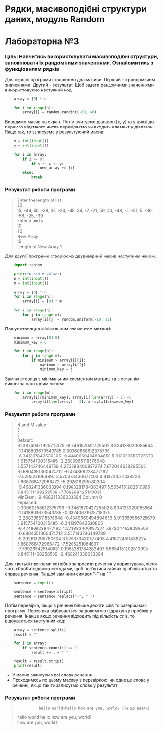 # Рядки, масивоподібні структури даних, модуль Random
# Лабораторна №3
### Ціль: Навчитись використовувати масивоподібні структури, заповнювати їх рандомними значеннями. Ознайомитись з функціоанлом рядків

Для першої програми створюємо два масиви. Перший - з рандомниим значеннями. Другий - результат.
Щоб задати рандомними значеннями використовуємо наступний код:
```python
    array = [0] * n
    
    for i in range(n):
        array[i] = random.randint(-60, 60)
```
Виводимо масив на екран. Потім зчитуємо діапазон [x, y] та у циклі до першого відємного 
числа перевіряємо чи входить елемент у діапазон. Якщо так, то записуємо у результуючий масив:
```python
    x = int(input())
    y = int(input())
    
    for i in array:
        if i >= 0:
            if x <= i <= y:
                new_array += [i]
        else:
            break
```
### Результат роботи програми <br>
> Enter the length of list <br>
> 20 <br>
> 15, -44, 50, -38, 36, -24, -45, 34, -7, -21, 59, 40, -48, -5, -51, 5, -36, -58, -25, -39 <br>
> Enter x and y <br>
> 10 <br>
> 20 <br>
> New Array <br>
> 15 <br>
> Length of New Array 1 <br>

Для другої програми створюємо двувимірний масив наступним чином:
```python
    import random
    
    print("N and M value")
    n = int(input())
    m = int(input())
    
    array = [0] * n
    for i in range(n):
        array[i] = [0] * m
    
    for i in range(n):
        for j in range(m):
            array[i][j] = random.uniform(-10, 10)
```

Пошук стовпця з мінімальним елементом матриці:
```python
    minimum = array[0][0]
    minimum_key = 0
    
    for i in range(n):
        for j in range(m):
            if minimum > array[i][j]:
                minimum = array[i][j]
                minimum_key = j
```
Заміна стовпця з мінімальним елементом матриці та з останнім виконана наступним чином:
```python
    for i in range(m):
        array[i][minimum_key], array[i][len(array) - 1] =\
            array[i][len(array) - 1], array[i][minimum_key]
```

### Результат роботи програми
> N and M value <br>
5 <br>
5 <br>
Default: <br>
-0.38740671925715375 -9.346187042725502 8.834138020085664 -1.1418803673543785 0.30060858612375796  <br>
-6.341397843530805 -0.4349669494894659 5.913669556725679 5.915754700315485 -2.2683965118576648  <br>
3.557143746449789 4.273883400857274 7.672044628295506 -0.6804351360474712 -6.474869238477162  <br>
-7.5205251064897 3.570373430677403 4.418724511438224 5.868768472966472 -5.292618295780304  <br>
-9.468241336033394 0.1963281784383497 5.5654151202510995 9.845111468258509 -7.769269425140031  <br>
MinElem: -9.468241336033394 Column 0 <br>
Replaced: <br>
0.30060858612375796 -9.346187042725502 8.834138020085664 -1.1418803673543785 -0.38740671925715375  <br>
-2.2683965118576648 -0.4349669494894659 5.913669556725679 5.915754700315485 -6.341397843530805  <br>
-6.474869238477162 4.273883400857274 7.672044628295506 -0.6804351360474712 3.557143746449789  <br>
-5.292618295780304 3.570373430677403 4.418724511438224 5.868768472966472 -7.5205251064897  <br>
> -7.769269425140031 0.1963281784383497 5.5654151202510995 9.845111468258509 -9.468241336033394  <br>

Для третьої програми потрібно запросити речення у користувача, 
після чого обробити двома методами, щоб позбутися зайвих пробілів зліва та справа речення. 
Та щоб замінити символ "-" на " "
```python
    sentence = input()
    
    sentence = sentence.strip()
    sentence = sentence.replace("-", " ")
```
Потім перевірка, якщо в реченні більше десяти слів то завершаємо програму. Перевірка відбувається 
за допомгою підрахунку пробілів у речення. Інакше якщо речення підходить під кількість слів, то відбувається наступний код:
```python
    array = sentence.split()
    result = ""

    for i in array:
        if sentence.count(i) == 1:
            result += i + " "

    result = result.strip()
    print(result)
```
- У масив записуємо всі слова речення
- Проходимось по цьому масиву з перевіркою, чи одне це слово у реченні, 
  якщо так то записуємо слово у результат
  
### Результат роботи програми
>               hello world-hello how are you, world? (Те що ввели)
> hello world hello how are you, world? <br>
> how are you, world? <br>